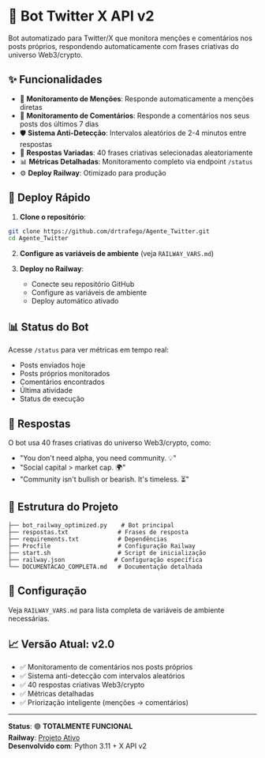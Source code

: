 # 🤖 Bot Twitter X API v2

Bot automatizado para Twitter/X que monitora menções e comentários nos posts próprios, respondendo automaticamente com frases criativas do universo Web3/crypto.

## ✨ Funcionalidades

- 🎯 **Monitoramento de Menções**: Responde automaticamente a menções diretas
- 💬 **Monitoramento de Comentários**: Responde a comentários nos seus posts dos últimos 7 dias
- 🛡️ **Sistema Anti-Detecção**: Intervalos aleatórios de 2-4 minutos entre respostas
- 🎲 **Respostas Variadas**: 40 frases criativas selecionadas aleatoriamente
- 📊 **Métricas Detalhadas**: Monitoramento completo via endpoint `/status`
- ⚙️ **Deploy Railway**: Otimizado para produção

## 🚀 Deploy Rápido

1. **Clone o repositório**:
```bash
git clone https://github.com/drtrafego/Agente_Twitter.git
cd Agente_Twitter
```

2. **Configure as variáveis de ambiente** (veja `RAILWAY_VARS.md`)

3. **Deploy no Railway**:
   - Conecte seu repositório GitHub
   - Configure as variáveis de ambiente
   - Deploy automático ativado

## 📊 Status do Bot

Acesse `/status` para ver métricas em tempo real:
- Posts enviados hoje
- Posts próprios monitorados  
- Comentários encontrados
- Última atividade
- Status de execução

## 🎯 Respostas

O bot usa 40 frases criativas do universo Web3/crypto, como:
- "You don't need alpha, you need community. 💡"
- "Social capital > market cap. 🌍"
- "Community isn't bullish or bearish. It's timeless. ⏳"

## 📁 Estrutura do Projeto

```
├── bot_railway_optimized.py    # Bot principal
├── respostas.txt              # Frases de resposta
├── requirements.txt           # Dependências
├── Procfile                   # Configuração Railway
├── start.sh                   # Script de inicialização
├── railway.json              # Configuração específica
└── DOCUMENTACAO_COMPLETA.md   # Documentação detalhada
```

## 🔧 Configuração

Veja `RAILWAY_VARS.md` para lista completa de variáveis de ambiente necessárias.

## 📈 Versão Atual: v2.0

- ✅ Monitoramento de comentários nos posts próprios
- ✅ Sistema anti-detecção com intervalos aleatórios
- ✅ 40 respostas criativas Web3/crypto
- ✅ Métricas detalhadas
- ✅ Priorização inteligente (menções → comentários)

---

**Status**: 🟢 **TOTALMENTE FUNCIONAL**  
**Railway**: [Projeto Ativo](https://railway.com/project/d06d53cd-d87c-4548-aeac-02c85b1e4c10)  
**Desenvolvido com**: Python 3.11 + X API v2